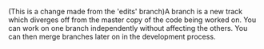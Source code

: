(This is a change made from the 'edits' branch)A branch is a new track 
which diverges off from the master copy of the code being worked on. 
You can work on one branch independently without affecting the others. 
You can then merge branches later on in the development process.
